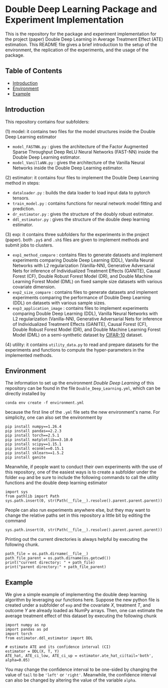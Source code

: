 # Double Deep Learning Package and Experiment Implementation
This is the repository for the package and experiment implementation for the project (paper) Double Deep Learning in Average Treatment Effect (ATE) estimation. This README file gives a brief introduction to the setup of the environment, the replication of the experiments, and the usage of the package. 

## Table of Contents

- [Introduction](#introduction)
- [Environment](#Envrionment)
- [Example](#Example)

## Introduction
This repository contains four subfolders: 

(1) model: it contains two files for the model structures inside the Double Deep Learning estimator
- ```model_FASTNN.py``` : gives the architecture of the Factor Augmented Sparse Throughput Deep ReLU Neural Networks (FAST-NN) inside the Double Deep Learning estimator.
- ```model_VanillaNN.py``` : gives the architecture of the Vanilla Neural Networks inside the Double Deep Learning estimator.

(2) estimator: it contains four files to implement the Double Deep Learning method in steps: 
- ```dataloader.py``` : builds the data loader to load input data to pytorch tensors.
- ```train_model.py``` : contains functions for neural network model fitting and prediction.
- ```dr_estimator.py``` : gives the structure of the doubly robust estimator.
- ```ddl_estimator.py``` : gives the structure of the double deep learning estimator. 

(3) exp: it contains three subfolders for the experiments in the project (paper). both ```.py$``` and ```.sh$``` files are given to implement methods and submit jobs to clusters. 
- ```exp1_method_compare``` : contains files to generate datasets and implement experiments comparing Double Deep Learning (DDL), Vanilla Neural Networks with L2 regularization (Vanilla-NN), Generative Adversarial Nets for inference of Individualized Treatment Effects (GANITE), Causal Forest (CF), Double Robust Forest Model (DR), and Double Machine Learning Forest Model (DML) on fixed sample size datasets with various covariate dimension. 
- ```exp2_size_compare``` : contains files to generate datasets and implement experiments comparing the performance of Double Deep Learning (DDL) on datasets with various sample sizes. 
- ```exp3_application_image``` : contains files to implement experiments comparing Double Deep Learning (DDL), Vanilla Neural Networks with L2 regularization (Vanilla-NN), Generative Adversarial Nets for inference of Individualized Treatment Effects (GANITE), Causal Forest (CF), Double Robust Forest Model (DR), and Double Machine Learning Forest Model (DML) on a semi-synthetic dataset by [CIFAR-10](https://www.cs.toronto.edu/~kriz/cifar.html) dataset. 

(4) utility: it contains ```utility_data.py``` to read and prepare datasets for the experiments and functions to compute the hyper-parameters in the implemented methods. 


## Environment
The information to set up the environment *Double Deep Learning* of this repository can be found in the file ```Double_Deep_Learning.yml```, which can be directly installed by 
```
conda env create -f environment.yml
```
because the first line of the ```.yml``` file sets the new environment's name. 
For simplicity, one can also set the environment by
```
pip install numpy==1.26.4
pip install pandas==2.2.3
pip install torch==2.5.1
pip install matplotlib==3.10.0
pip install scipy==1.15.1
pip install econml==0.15.1
pip install sklearn==1.5.2
pip install ganite
```

Meanwhile, if people want to conduct their own experiments with the use of this repository, one of the easiest ways is to create a subfolder under the folder ```exp``` and be sure to include the following commands to call the utility functions and the double deep learning estimator
```
import sys
from pathlib import Path
sys.path.insert(0, str(Path(__file__).resolve().parent.parent.parent))
```
People can also run experiments anywhere else, but they may want to change the relative paths set in this repository a little bit by editing the command 
```
sys.path.insert(0, str(Path(__file__).resolve().parent.parent.parent))
```
Printing out the current directories is always helpful by executing the following chunk. 
```
path_file = os.path.dirname(__file__)
path_file_parent = os.path.dirname(os.getcwd())
print("current directory: " + path_file)
print("parent directory:" + path_file_parent)
```

## Example
We give a simple example of implementing the double deep learning algorithm by leveraging our functions here. Suppose the new python file is created under a  subfolder of ```exp``` and the covariate $X$, treatment $T$, and outcome $Y$ are already loaded as NumPy arrays. Then, one can estimate the average treatment effect of this dataset by executing the following chunk
```
import numpy as np
import pandas as pd
import torch
from estimator.ddl_estimator import DDL

# estimate ATE and its confidence interval (CI)
estimator = DDL(X, T, Y)
ATE_hat, ATE_ci_low, ATE_ci_up = estimator.ate_hat_ci(tail='both', alpha=0.05)
```
You may change the confidence interval to be one-sided by changing the value of ```tail``` to be ```'left'``` or ```'right'```. Meanwhile, the confidence interval can also be changed by altering the value of the variable ```alpha```. 
